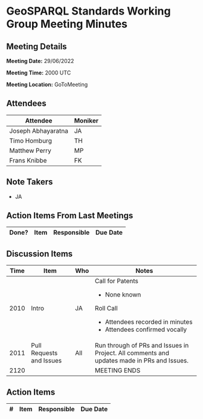 # GeoSPARQL Standards Working Group Meeting Minutes
## Meeting Details
**Meeting Date:** 29/06/2022

**Meeting Time:** 2000 UTC

**Meeting Location:** GoToMeeting  

## Attendees
Attendee | Moniker |
---- | ---- |
Joseph Abhayaratna | JA |
Timo Homburg | TH |
Matthew Perry | MP |
Frans Knibbe | FK |

## Note Takers
- JA

## Action Items From Last Meetings
Done? | Item | Responsible | Due Date |
---- | ---- | ---- | --- |


## Discussion Items
Time | Item | Who | Notes |
---- | ---- | ---- | ---- |
2010 | Intro | JA | Call for Patents<ul><li>None known</li></ul>Roll Call<ul><li>Attendees recorded in minutes</li><li>Attendees confirmed vocally</li></ul> |
2011 | Pull Requests and Issues | All | Run through of PRs and Issues in Project. All comments and updates made in PRs and Issues. |
2120 | | | MEETING ENDS |

## Action Items
\# | Item | Responsible | Due Date |
---- | ---- | ---- | ---- |
